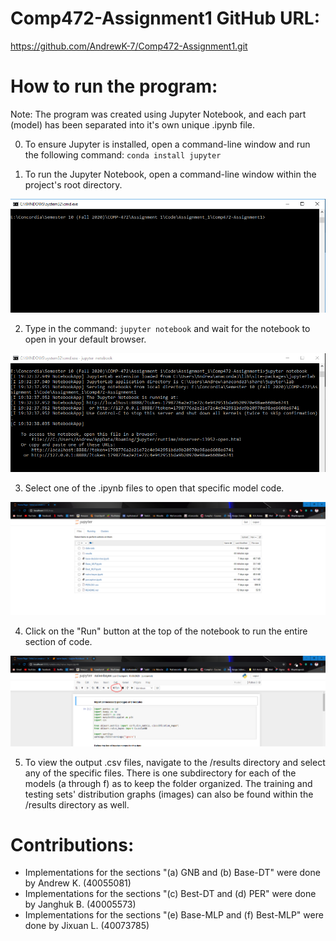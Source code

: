 # Comp472-Assignment1 GitHub URL:
https://github.com/AndrewK-7/Comp472-Assignment1.git

# How to run the program:
Note: The program was created using Jupyter Notebook, and each part (model) has been separated into it's own unique .ipynb file.

0. To ensure Jupyter is installed, open a command-line window and run the following command: `conda install jupyter`

1. To run the Jupyter Notebook, open a command-line window within the project's root directory.

![Img1](/images/img1.PNG)

2. Type in the command: `jupyter notebook` and wait for the notebook to open in your default browser.

![Img2](/images/img2.PNG)

3. Select one of the .ipynb files to open that specific model code.

![Img3](/images/img3.PNG)

4. Click on the "Run" button at the top of the notebook to run the entire section of code.

![Img4](/images/img4.PNG)

5. To view the output .csv files, navigate to the /results directory and select any of the specific files. There is one subdirectory for each of the models (a through f) as to keep the folder organized. The training and testing sets' distribution graphs (images) can also be found within the /results directory as well.

# Contributions:
* Implementations for the sections "(a) GNB and (b) Base-DT" were done by Andrew K. (40055081)
* Implementations for the sections "(c) Best-DT and (d) PER" were done by Janghuk B. (40005573)
* Implementations for the sections "(e) Base-MLP and (f) Best-MLP" were done by Jixuan L. (40073785)
